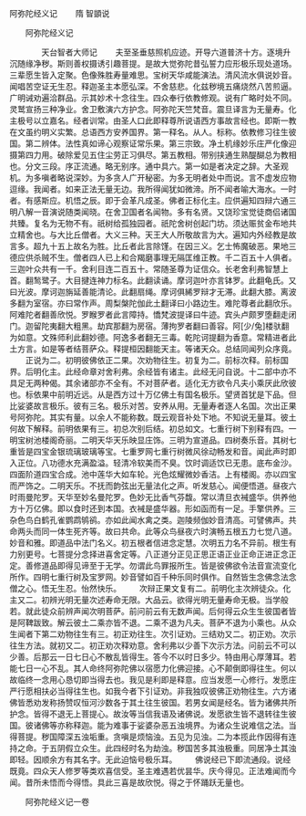   阿弥陀经义记
　　隋 智顗说




　　阿弥陀经义记

　　　　天台智者大师记
　　夫至圣垂慈照机应迹。开导六道普济十方。逐境升沉随缘净秽。斯则善权摄诱引趣菩提。是故大觉弥陀昔弘誓力应形极乐现处道场。三辈愿生皆入定聚。色像殊胜寿量难思。宝树天华咸能演法。清风流水俱说妙音。闻唱苦空证无生忍。释迦圣主本愿弘深。不舍慈悲。化兹秽境五痛烧然八苦煎逼。广明诫劝遍洽群品。示其妙术十念往生。四众奉行依教修观。说有广略时处不同。灵鹫宣扬三种净业。舍卫敷演六方护念。阿弥陀天竺梵音。震旦译言为无量寿。化主极号以立嘉名。经者训常。由圣人口此即释尊所说语西方事故言经也。即斯一教在文虽约明义实繁。总语西方安养国界。第一释名。从人。标称。依教修习往生彼国。第二辨体。法性真如谛心观察证常乐果。第三宗致。净土机缘妙乐庄严化像迎摄第四力用。破除爱见五住尘劳正习俱尽。第五教相。带别挟通生熟醍醐总为教相也。分文三段。序正流通。略无别序。通中具六。第一如是者决定之辞。大圣观机。为多嗔者略说深妙。为多贪人广开秘密。为多无明者处中而说。言不虚发应物逗缘。我闻者。如来正法无量无边。我所得闻犹如微渧。所不闻者喻大海水。一时者。有感斯应。机悟之辰。即于会革凡成圣。佛者正标化主。应供遍知四辩六通三明八解一音演说随类闻晓。在舍卫国者名闻物。多有名贤。又饶珍宝觉徒商侣诸国共臻。复名为无物不有。祇树给孤独园者。祇陀舍树创起门坊。须达赈贫金布地共立精舍也。与大比丘僧者。大义三种。天王大人所敬故言为大。遍知内外经教是故言多。超九十五上故名为胜。比丘者此言除馑。在因三义。乞士怖魔破恶。果地三德应供杀贼不生。僧者四人已上和合羯磨事理无隔匡维正教。千二百五十人俱者。三迦叶众共有一千。舍利目连二百五十。常随圣尊为证信众。长老舍利弗智慧上首。翻鹙鹭子。大目揵连神力标名。此翻读诵。摩诃迦叶亦言钵罗。此翻龟氏。又曰光波。摩诃迦旃延善能清论。此翻扇绳。摩诃俱絺罗辩才无滞。此翻大膝。离波多翻为室宿。亦曰常作声。周梨槃陀伽此土翻译曰小路边生。难陀尊者此翻欣乐。阿难陀者翻善欣悦。罗睺罗者此言障持。憍梵波提译曰牛迹。宾头卢颇罗堕翻走闭门。迦留陀夷翻大粗黑。劫宾那翻为房宿。薄拘罗者翻曰善容。阿[少/兔]楼驮翻为如意。文殊师利此翻妙德。阿逸多者翻无三毒。乾陀诃提翻为香意。常精进者此土方言。如是等者结菩萨众。释提桓因翻能天主。等诸天众。总结同闻列众序竟。
　　正说为二。初明彼佛依正二果。次劝物往生。初复为二。前标次释。前标国界。后明化主。此经命章对舍利弗。余经皆有诸主。此经无问自说。十二部中亦不具足无两种偈。其余诸部亦不全有。不对菩萨者。适化无方欲令凡夫小乘厌此欣彼也。标依果中前明近远。从是西方过十万亿佛土有国名极乐。望贤首犹是下品。但比娑婆故言极乐。彼有三名。极乐对苦。安养从用。无量寿者逐人名国。次出正果号阿弥陀。其实有量。以余人不能称数。既云观音补处下地。不知说无量耳。彼土何故下解释。前明依果有三。初总次别后结。初总如文。七重行树下别释有四。一明宝树池楼阁奇丽。二明天华天乐映显庄饰。三明为宣道品。四树奏乐音。其树七重皆是四宝金银琉璃玻璃等宝。七重罗网七重行树微风徐动畅发和音。闻此声时即入正位。八功德水充满盈溢。轻清冷软美而不臭。饮时调适饮已无患。底布金沙。四面阶道四宝合成。池中莲华大如车轮。光色炫耀微妙香洁。上有楼阁。亦以四宝而严饰之。二明天乐。不抚而韵弦出无量法化之声。听发慈心。闻便悟道。昼夜六时雨曼陀罗。天华至妙名曼陀罗。色妙无比香气芬馥。常以清旦衣裓盛华。供养他方十万亿佛。即以食时还到本国。衣裓是盛华器。形如函而有一足。手擎供养。三杂色鸟白鹤孔雀鹦鹉鸲鹆。亦如此闻水禽之类。迦陵频伽妙音清高。可譬佛声。共命两头而同一体生死齐等。故曰共命。此等众鸟昼夜六时演畅五根五力七觉八道。妙音和雅。即道品中法门名义。初五根者信进念定慧。次明五力名不异前。根生有力别更号。七菩提分念择进喜舍定等。八正道分正见正思正语正业正命正进正念正定。善修道品即得见谛至于无学。勿谓此鸟罪报所生。皆是彼佛欲令法音宣流变化所作。四明七重行树及宝罗网。妙音譬如百千种乐同时俱作。自然皆生念佛念法念僧之心。悟无生忍。怡然快乐。
　　次辩正果文复有二。前明化主次辨徒众。化主又二。初辨光明无量次述寿命无限。大品云。欲得光明无量寿命无极。当学般若。就此徒众前辨声闻次明菩萨。前问前云有无数声闻。后何得云众生生彼国者皆是阿鞞跋致。解云彼土二乘亦皆不退。二乘不退为凡夫。菩萨不退为小乘也。从众生闻者下第二劝物往生有三。初正劝往生。次引证劝。三结劝又二。初正劝。次示往生方法。就初又二。初正劝次释劝意。舍利弗以少善下次示方法。问前云不可以少善。后那云一日七日心不散乱皆得生。答今不以时日多少。特由用心厚薄耳。若能七日一心不乱。其人命终阿弥陀佛以宿愿力化佛迎接。心不颠倒即得往生。何以故临终一念用心恳切即当得去也。我见是利即是释意。应当发愿一心修行。发愿庄严行愿相扶必当得往生也。如我今者下引证劝。非我独叹彼佛正劝物往生。六方诸佛皆悉劝发称扬赞叹恒河沙数各于其土往生彼国。若男女闻是经名。皆为诸佛共所护念。皆得不退无上菩提心。故汝等当信我语及诸佛说。发愿欲生皆不退转往生彼国。彼诸佛等亦称释迦。能为难事于娑婆杂恶五浊境界。为诸众生说难信之法。当得菩提。秽国障深五浊垢重。贪嗔是烦恼浊。五见为见浊。二为本揽此作因得有连持之命。于五阴假立众生。此四经时名为劫浊。秽国苦多其浊极重。同居净土其浊即轻。因顺余方有其名字。无此迫恼号极乐耳。
　　佛说经已下即流通段。说经既竟。四众天人修罗等类欢喜信受。圣主难遇若优昙华。庆今得见。正法难闻而今闻。昔所未悟而今得悟。具此三喜是故欣悦。得之于怀踊跃无量也。

　　阿弥陀经义记一卷


